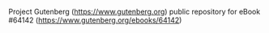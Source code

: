 Project Gutenberg (https://www.gutenberg.org) public repository for
eBook #64142 (https://www.gutenberg.org/ebooks/64142)
